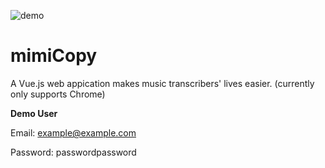 ![demo](https://github.com/tmtakashi/mimicopy/blob/media/demo.gif)
# mimiCopy

A Vue.js web appication makes music transcribers' lives easier.
(currently only supports Chrome)

**Demo User**

Email: example@example.com

Password: passwordpassword

